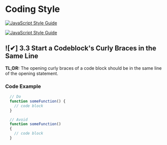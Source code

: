 # Coding Style

[![JavaScript Style Guide](https://img.shields.io/badge/code_style-standard-brightgreen.svg)](https://standardjs.com)

[![JavaScript Style Guide](https://cdn.rawgit.com/standard/standard/master/badge.svg)](https://github.com/standard/standard)

## !\[✔\] 3.3 Start a Codeblock's Curly Braces in the Same Line

**TL;DR:** The opening curly braces of a code block should be in the same line of the opening statement.

### Code Example

```javascript
  // Do
  function someFunction() {
    // code block
  }

  // Avoid
  function someFunction()
  {
    // code block
  }
```



